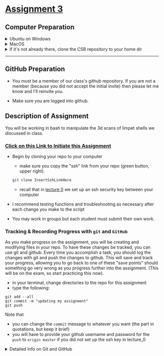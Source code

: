 # [Assignment 3](https://classroom.github.com/a/q5PkCvK7)

## Computer Preparation

<details><summary>Ubuntu on Windows</summary>
<p>

  * If the Windows Terminal or Ubuntu app are not installed, then follow [these instructions](../resources/README.md)
  
  * Open an Ubuntu window in Windows Terminal.  _We will not use `gitbash` unless you can't get Ubuntu running._ After logging in, You are in your home directory. 
     
  * It's always a good idea to keep your apps in `Ubuntu` up to date. _The first time you do this, it could take a long time to finish. After that, if you do this when you log in, it should go quickly._
    ```bash
    sudo apt update
    sudo apt upgrade
    ```
    

</p>
</details>

<details><summary>MacOS</summary>
<p>
 
  * Open a terminal window
  
  * If you haven't already, install [homebrew](https://brew.sh/).  You will be able to use homebrew to install linux software, such as `tree`, which is used in the slide show.
  

</p>
</details>

  
<details><summary>If it's not already there, clone the CSB repository to your home dir</summary>
<p>

We will use the [open source files that accompany the CSB text book](https://github.com/tamucc-comp-bio-2022/CSB) in lectures and assignments.

If the `CSB` directory does not exist in your home directory (check with `ls`), then run the following code to clone the [`CSB` repository](https://github.com/tamucc-comp-bio-2022/CSB) into your home directory:

1. Open a terminal window
	* For Win laptops, use `Windows Terminal` to open Ubunutu.  
	* For Mac laptops, open your `Terminal`.
	
2. Run the code line by line in the code block below 
```bash
# check that you're in home dir, you should be there when you log in
pwd

# if you are not in your home dir, then move there
cd ~

# if pwd does not return `/home/yourusername` then let Dr. Bird know
pwd

# clone the CSB repository to your home dir
git clone git@github.com:tamucc-comp-bio-2022/CSB.git
```

The repository is named CSB, and it contains all of the example files and directories necessary to conduct the exercises in the text book.

</p>
</details>

---

## GitHub Preparation

* You must be a member of our class's github repository. If you are not a member (because you did not accept the initial invite) then please let me know and I'll reinvite you. 

* Make sure you are logged into github.

## Description of Assignment 

You will be working in bash to manipulate the 3d scans of limpet shells we discussed in class.  

### [Click on this Link to Initiate this Assignment](https://classroom.github.com/a/v_HjW_Xy)

* Begin by cloning your repo to your computer
	* make sure you copy the "ssh" link from your repo (green button, upper right).
	```bash
	git clone InsertSshLinkHere
	```
	* recall that in [lecture 0](../lectures/lecture00.md) we set up an ssh security key between your computer 
* I recommend testing functions and troubleshooting as necessary after each change you make to the script

* You may work in groups but each student must submit their own work.


### Tracking & Recording Progress with `git` and `GitHub`

As you make progress on the assignment, you will be creating and modifying files in your repo.  To have these changes be tracked, you can use git and github.  Every time you accomplish a task, you should log the changes with git and push the changes to github.  This will save and track your progress, allowing you to go back to one of these "save points" should something go very wrong as you progress further into the assignment.  (This will be on the exam, so start practicing this now).

* in your terminal, change directories to the repo for this assignment
* type the following:

```
git add --all
git commit -m "updating my assignment"
git push
```

Note that 
* you can change the `commit` message to whatever you want (the part in quotations, but keep it brief)
* you will have to provide your github username and password for the `push` to `origin master` if you did not set up the ssh key in lecture_0

<details><summary>Detailed Info on Git and GitHub</summary>
<p>

#### What is Git?

Git is a distributed version control system that helps you keep track of changes made to your code, collaborate with others, and is widely used in both academia and the industry.

#### Why Use Git?

1. *Versioning:* Keep track of changes and revert to older versions of code when necessary.
2. *Collaboration:* Work with teammates on the same projects without overlapping each other's changes.
3. *Reproducibility:* Document versions of code that produce specific results.

#### Core Commands: git add, git commit, git push

1. `git add`: Stage your changes for commit
  * What it does: Tells Git that you want to include the changes made in specific files for the next commit.
  * Why: You may not want to commit all the changes you've made at once. git add allows you to select the changes to include.
  * Example:

```bash
# only stage changes for a single file
# note, your present working dir must be inside of a repo for this to work
git add myfile.txt
```

```bash
# or stage all changes in the current directory
git add .
```

```bash
# or stage all changes in the whole repo
git add --all
```

2. `git commit`: Save your changes to the local repository

  * What it does: Takes the files as they are in the staging area (git add) and stores that snapshot as a unique version in your local repository.
  * Why: It provides a record of changes and an associated message describing those changes, making it easier to understand the development history.
  * Example:

```bash
# take a snapshot of all added (staged) changes to the repo
git commit -m "Implement feature X"
```

    "

3. `git push`: Update the remote repository on GitHub

  * What it does: Sends the committed changes in your local repository to a remote repository like GitHub.
  * Why: Makes your changes accessible to team members or collaborators. Also, it serves as a backup of your local repository.
  * Example:

```bash
# take a snapshot of all added (staged) changes to the repo
git push
```

#### A Typical Workflow:

1. Modify your code.
2. Stage the changes: `git add --all`
3. Commit the changes: `git commit -m "Description of changes"`
4. Push the changes to the remote repository: `git push`

By doing this, you're keeping your code versioned, making it easier to collaborate with others, and allowing you or anyone else to understand how the codebase evolved over time.

</p>
</details>

